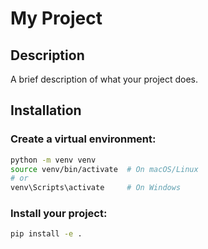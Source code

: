 # My Project

## Description

A brief description of what your project does.

## Installation

### Create a virtual environment:

```bash
python -m venv venv
source venv/bin/activate  # On macOS/Linux
# or
venv\Scripts\activate     # On Windows
```

### Install your project:

```bash
pip install -e .
```
